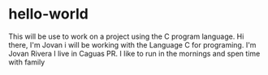 # hello-world
This will be use to work on a project using the C program language. 
Hi there, I'm Jovan i will be working with the Language C for programing.
I'm Jovan Rivera I live in Caguas PR. I like to run in the mornings and spen time with family
